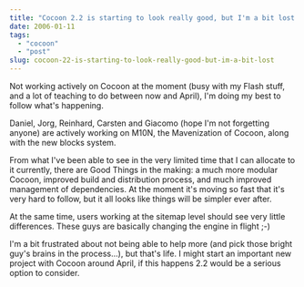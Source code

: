 ```yaml
---
title: "Cocoon 2.2 is starting to look really good, but I'm a bit lost!"
date: 2006-01-11
tags: 
  - "cocoon"
  - "post"
slug: cocoon-22-is-starting-to-look-really-good-but-im-a-bit-lost
---
```


Not working actively on Cocoon at the moment (busy with my Flash stuff, and a lot of teaching to do between now and April), I'm doing my best to follow what's happening.

Daniel, Jorg, Reinhard, Carsten and Giacomo (hope I'm not forgetting anyone) are actively working on M10N, the Mavenization of Cocoon, along with the new blocks system.

From what I've been able to see in the very limited time that I can allocate to it currently, there are Good Things in the making: a much more modular Cocoon, improved build and distribution process, and much improved management of dependencies. At the moment it's moving so fast that it's very hard to follow, but it all looks like things will be simpler ever after.

At the same time, users working at the sitemap level should see very little differences. These guys are basically changing the engine in flight ;-)

I'm a bit frustrated about not being able to help more (and pick those bright guy's brains in the process...), but that's life. I might start an important new project with Cocoon around April, if this happens 2.2 would be a serious option to consider.
